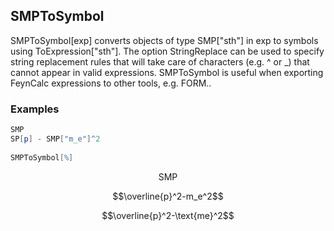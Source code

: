 ##  SMPToSymbol 

SMPToSymbol[exp] converts objects of type SMP["sth"] in exp to symbols using ToExpression["sth"]. The option StringReplace can be used to specify string replacement rules that will take care of characters (e.g. ^ or _) that cannot appear in valid expressions. SMPToSymbol is useful when exporting FeynCalc expressions to other tools, e.g. FORM..

###  Examples 

```mathematica
SMP
SP[p] - SMP["m_e"]^2 
 
SMPToSymbol[%]
```

$$\text{SMP}$$

$$\overline{p}^2-m_e^2$$

$$\overline{p}^2-\text{me}^2$$